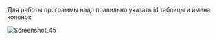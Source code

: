 Для работы программы надо правильно указать id таблицы и имена колонок

![Screenshot_45](https://github.com/user-attachments/assets/a7d36edb-7c6d-45c9-a90a-cd7ab7985fd2)
